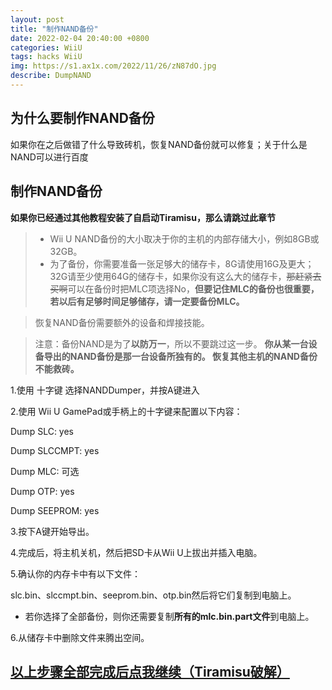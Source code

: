 ```yaml
---
layout: post
title: "制作NAND备份"
date: 2022-02-04 20:40:00 +0800
categories: WiiU
tags: hacks WiiU
img: https://s1.ax1x.com/2022/11/26/zN87dO.jpg
describe: DumpNAND
---
```


## 为什么要制作NAND备份

如果你在之后做错了什么导致砖机，恢复NAND备份就可以修复；关于什么是NAND可以进行百度

## 制作NAND备份

**如果你已经通过其他教程安装了自启动Tiramisu，那么请跳过此章节**

>- Wii U NAND备份的大小取决于你的主机的内部存储大小，例如8GB或32GB。
>  - 为了备份，你需要准备一张足够大的储存卡，8G请使用16G及更大；32G请至少使用64G的储存卡，如果你没有这么大的储存卡，~~那赶紧去买啊~~可以在备份时把MLC项选择No，**但要记住MLC的备份也很重要，若以后有足够时间足够储存，请一定要备份MLC。**

>恢复NAND备份需要额外的设备和焊接技能。

>注意：备份NAND是为了**以防万一**，所以不要跳过这一步。
>**你从某一台设备导出的NAND备份是那一台设备所独有的。 恢复其他主机的NAND备份不能救砖。**

1.使用 十字键 选择NANDDumper，并按A键进入

2.使用 Wii U GamePad或手柄上的十字键来配置以下内容：

Dump SLC: yes

Dump SLCCMPT: yes

Dump MLC: 可选

Dump OTP: yes

Dump SEEPROM: yes

3.按下A键开始导出。

4.完成后，将主机关机，然后把SD卡从Wii U上拔出并插入电脑。

5.确认你的内存卡中有以下文件：

slc.bin、slccmpt.bin、seeprom.bin、otp.bin然后将它们复制到电脑上。 

- 若你选择了全部备份，则你还需要复制**所有的mlc.bin.part文件**到电脑上。

6.从储存卡中删除文件来腾出空间。

## [以上步骤全部完成后点我继续（Tiramisu破解）](https://wiiu.1919810.com/wiiu/2023/02/05/Hack-Tiramisu.html)
